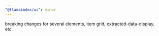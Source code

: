 ```yaml
---
"@llamaindex/ui": minor
---
```


breaking changes for several elements, item grid, extracted-data-display, etc.
